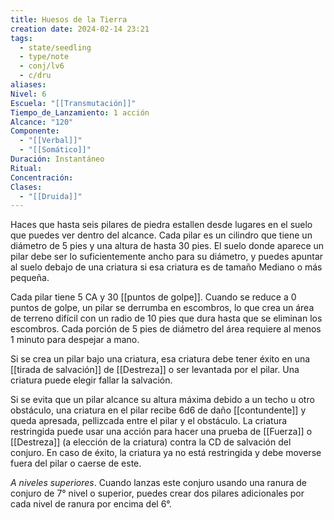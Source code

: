 ```yaml
---
title: Huesos de la Tierra
creation date: 2024-02-14 23:21
tags:
  - state/seedling
  - type/note
  - conj/lv6
  - c/dru
aliases: 
Nivel: 6
Escuela: "[[Transmutación]]"
Tiempo_de_Lanzamiento: 1 acción
Alcance: "120"
Componente:
  - "[[Verbal]]"
  - "[[Somático]]"
Duración: Instantáneo
Ritual: 
Concentración: 
Clases:
  - "[[Druida]]"
---
```

Haces que hasta seis pilares de piedra estallen desde lugares en el suelo que puedes ver dentro del alcance. Cada pilar es un cilindro que tiene un diámetro de 5 pies y una altura de hasta 30 pies. El suelo donde aparece un pilar debe ser lo suficientemente ancho para su diámetro, y puedes apuntar al suelo debajo de una criatura si esa criatura es de tamaño Mediano o más pequeña. 

Cada pilar tiene 5 CA y 30 [[puntos de golpe]]. Cuando se reduce a 0 puntos de golpe, un pilar se derrumba en escombros, lo que crea un área de terreno difícil con un radio de 10 pies que dura hasta que se eliminan los escombros. Cada porción de 5 pies de diámetro del área requiere al menos 1 minuto para despejar a mano.

Si se crea un pilar bajo una criatura, esa criatura debe tener éxito en una [[tirada de salvación]] de [[Destreza]] o ser levantada por el pilar. Una criatura puede elegir fallar la salvación.

Si se evita que un pilar alcance su altura máxima debido a un techo u otro obstáculo, una criatura en el pilar recibe 6d6 de daño [[contundente]] y queda apresada, pellizcada entre el pilar y el obstáculo. La criatura restringida puede usar una acción para hacer una prueba de [[Fuerza]] o [[Destreza]] (a elección de la criatura) contra la CD de salvación del conjuro. En caso de éxito, la criatura ya no está restringida y debe moverse fuera del pilar o caerse de este.

*A niveles superiores*. Cuando lanzas este conjuro usando una ranura de conjuro de 7° nivel o superior, puedes crear dos pilares adicionales por cada nivel de ranura por encima del 6°.